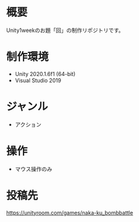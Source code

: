# 概要
Unity1weekのお題「回」の制作リポジトリです。

# 制作環境
- Unity 2020.1.6f1 (64-bit)
- Visual Studio 2019

# ジャンル
- アクション

# 操作
- マウス操作のみ

# 投稿先
https://unityroom.com/games/naka-ku_bombbattle
